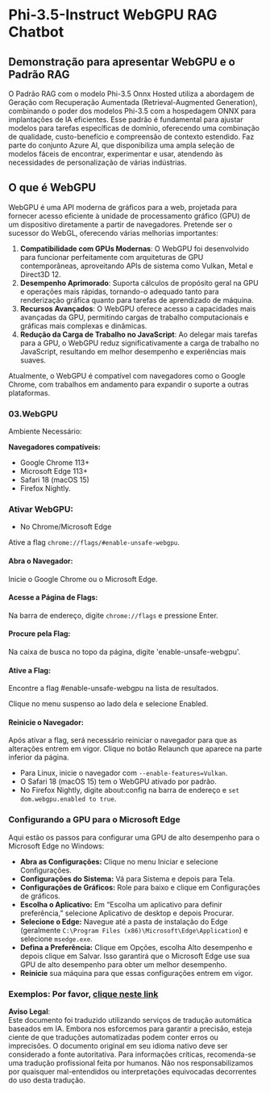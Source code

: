 # Phi-3.5-Instruct WebGPU RAG Chatbot

## Demonstração para apresentar WebGPU e o Padrão RAG

O Padrão RAG com o modelo Phi-3.5 Onnx Hosted utiliza a abordagem de Geração com Recuperação Aumentada (Retrieval-Augmented Generation), combinando o poder dos modelos Phi-3.5 com a hospedagem ONNX para implantações de IA eficientes. Esse padrão é fundamental para ajustar modelos para tarefas específicas de domínio, oferecendo uma combinação de qualidade, custo-benefício e compreensão de contexto estendido. Faz parte do conjunto Azure AI, que disponibiliza uma ampla seleção de modelos fáceis de encontrar, experimentar e usar, atendendo às necessidades de personalização de várias indústrias.

## O que é WebGPU 
WebGPU é uma API moderna de gráficos para a web, projetada para fornecer acesso eficiente à unidade de processamento gráfico (GPU) de um dispositivo diretamente a partir de navegadores. Pretende ser o sucessor do WebGL, oferecendo várias melhorias importantes:

1. **Compatibilidade com GPUs Modernas**: O WebGPU foi desenvolvido para funcionar perfeitamente com arquiteturas de GPU contemporâneas, aproveitando APIs de sistema como Vulkan, Metal e Direct3D 12.
2. **Desempenho Aprimorado**: Suporta cálculos de propósito geral na GPU e operações mais rápidas, tornando-o adequado tanto para renderização gráfica quanto para tarefas de aprendizado de máquina.
3. **Recursos Avançados**: O WebGPU oferece acesso a capacidades mais avançadas da GPU, permitindo cargas de trabalho computacionais e gráficas mais complexas e dinâmicas.
4. **Redução da Carga de Trabalho no JavaScript**: Ao delegar mais tarefas para a GPU, o WebGPU reduz significativamente a carga de trabalho no JavaScript, resultando em melhor desempenho e experiências mais suaves.

Atualmente, o WebGPU é compatível com navegadores como o Google Chrome, com trabalhos em andamento para expandir o suporte a outras plataformas.

### 03.WebGPU
Ambiente Necessário:

**Navegadores compatíveis:** 
- Google Chrome 113+
- Microsoft Edge 113+
- Safari 18 (macOS 15)
- Firefox Nightly.

### Ativar WebGPU:

- No Chrome/Microsoft Edge 

Ative a flag `chrome://flags/#enable-unsafe-webgpu`.

#### Abra o Navegador:
Inicie o Google Chrome ou o Microsoft Edge.

#### Acesse a Página de Flags:
Na barra de endereço, digite `chrome://flags` e pressione Enter.

#### Procure pela Flag:
Na caixa de busca no topo da página, digite 'enable-unsafe-webgpu'.

#### Ative a Flag:
Encontre a flag #enable-unsafe-webgpu na lista de resultados.

Clique no menu suspenso ao lado dela e selecione Enabled.

#### Reinicie o Navegador:

Após ativar a flag, será necessário reiniciar o navegador para que as alterações entrem em vigor. Clique no botão Relaunch que aparece na parte inferior da página.

- Para Linux, inicie o navegador com `--enable-features=Vulkan`.
- O Safari 18 (macOS 15) tem o WebGPU ativado por padrão.
- No Firefox Nightly, digite about:config na barra de endereço e `set dom.webgpu.enabled to true`.

### Configurando a GPU para o Microsoft Edge 

Aqui estão os passos para configurar uma GPU de alto desempenho para o Microsoft Edge no Windows:

- **Abra as Configurações:** Clique no menu Iniciar e selecione Configurações.
- **Configurações do Sistema:** Vá para Sistema e depois para Tela.
- **Configurações de Gráficos:** Role para baixo e clique em Configurações de gráficos.
- **Escolha o Aplicativo:** Em “Escolha um aplicativo para definir preferência,” selecione Aplicativo de desktop e depois Procurar.
- **Selecione o Edge:** Navegue até a pasta de instalação do Edge (geralmente `C:\Program Files (x86)\Microsoft\Edge\Application`) e selecione `msedge.exe`.
- **Defina a Preferência:** Clique em Opções, escolha Alto desempenho e depois clique em Salvar.
Isso garantirá que o Microsoft Edge use sua GPU de alto desempenho para obter um melhor desempenho.
- **Reinicie** sua máquina para que essas configurações entrem em vigor.

### Exemplos: Por favor, [clique neste link](https://github.com/microsoft/aitour-exploring-cutting-edge-models/tree/main/src/02.ONNXRuntime/01.WebGPUChatRAG)

**Aviso Legal**:  
Este documento foi traduzido utilizando serviços de tradução automática baseados em IA. Embora nos esforcemos para garantir a precisão, esteja ciente de que traduções automatizadas podem conter erros ou imprecisões. O documento original em seu idioma nativo deve ser considerado a fonte autoritativa. Para informações críticas, recomenda-se uma tradução profissional feita por humanos. Não nos responsabilizamos por quaisquer mal-entendidos ou interpretações equivocadas decorrentes do uso desta tradução.